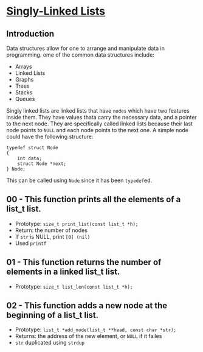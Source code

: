 # <ins> Singly-Linked Lists</ins>

## Introduction

Data structures allow for one to arrange and manipulate data in programming. ome of the common data structures include:
- Arrays
- Linked Lists
- Graphs
- Trees
- Stacks
- Queues

Singly linked lists are linked lists that have `nodes` which have two features inside them. They have values thata carry the necessary data, and a pointer to the next node. They are specifically called linked lists because their last node points to `NULL` and each node points to the next one. A simple node could have the following structure:
```
typedef struct Node
{
	int data;
	struct Node *next;
} Node;
```
This can be called using ``` Node ``` since it has been `typedef`ed.

## 00 - This function prints all the elements of a list_t list.
- Prototype: `size_t print_list(const list_t *h);`
- Return: the number of nodes
- If `str` is NULL, print `[0] (nil)`
- Used `printf`

## 01 - This function returns the number of elements in a linked list_t list.
- Prototype: `size_t list_len(const list_t *h);`

## 02 - This function adds a new node at the beginning of a list_t list.
- Prototype: `list_t *add_node(list_t **head, const char *str);`
- Returns: the address of the new element, or `NULL` if it failes
- `str` duplicated using `strdup`
